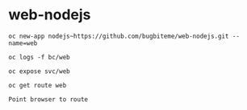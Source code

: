 # web-nodejs

`oc new-app nodejs~https://github.com/bugbiteme/web-nodejs.git --name=web`

`oc logs -f bc/web`

`oc expose svc/web`

`oc get route web`

`Point browser to route`